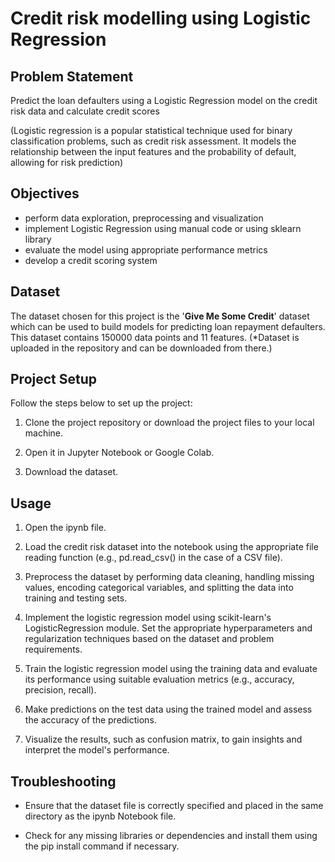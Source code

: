 # Credit risk modelling using Logistic Regression

## Problem Statement

Predict the loan defaulters using a Logistic Regression model on the credit risk data and calculate credit scores

(Logistic regression is a popular statistical technique used for binary classification problems, such as credit risk assessment. It models the relationship between the input features and the probability of default, allowing for risk prediction)

## Objectives

* perform data exploration, preprocessing and visualization
* implement Logistic Regression using manual code or using sklearn library
* evaluate the model using appropriate performance metrics
* develop a credit scoring system

## Dataset

The dataset chosen for this project is the '**Give Me Some Credit**' dataset which can be used to build models for predicting loan repayment defaulters. This dataset contains 150000 data points and 11 features.
(*Dataset is uploaded in the repository and can be downloaded from there.)

## Project Setup
Follow the steps below to set up the project:

1. Clone the project repository or download the project files to your local machine.

2. Open it in Jupyter Notebook or Google Colab.

3. Download the dataset.

## Usage
1. Open the ipynb file.

2. Load the credit risk dataset into the notebook using the appropriate file reading function (e.g., pd.read_csv() in the case of a CSV file).

3. Preprocess the dataset by performing data cleaning, handling missing values, encoding categorical variables, and splitting the data into training and testing sets.

4. Implement the logistic regression model using scikit-learn's LogisticRegression module. Set the appropriate hyperparameters and regularization techniques based on the dataset and problem requirements.

5. Train the logistic regression model using the training data and evaluate its performance using suitable evaluation metrics (e.g., accuracy, precision, recall).

6. Make predictions on the test data using the trained model and assess the accuracy of the predictions.

7. Visualize the results, such as confusion matrix, to gain insights and interpret the model's performance.

## Troubleshooting
* Ensure that the dataset file is correctly specified and placed in the same directory as the ipynb Notebook file.

* Check for any missing libraries or dependencies and install them using the pip install command if necessary.

